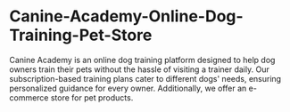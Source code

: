 # Canine-Academy-Online-Dog-Training-Pet-Store
Canine Academy is an online dog training platform designed to help dog owners train their pets without the hassle of visiting a trainer daily. Our subscription-based training plans cater to different dogs' needs, ensuring personalized guidance for every owner. Additionally, we offer an e-commerce store for pet products.
